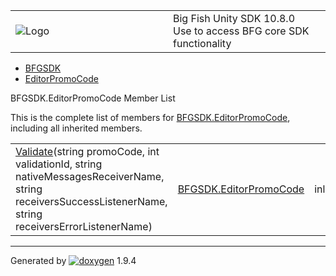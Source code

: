 <table>
<colgroup>
<col style="width: 50%" />
<col style="width: 50%" />
</colgroup>
<tbody>
<tr class="odd">
<td><img src="Icon-100.png" alt="Logo" /></td>
<td><div id="projectname">
Big Fish Unity SDK<span id="projectnumber"> 10.8.0</span>
</div>
<div id="projectbrief">
Use to access BFG core SDK functionality
</div></td>
</tr>
</tbody>
</table>

  - [BFGSDK](namespace_b_f_g_s_d_k.html)
  - [EditorPromoCode](class_b_f_g_s_d_k_1_1_editor_promo_code.html)

BFGSDK.EditorPromoCode Member List

This is the complete list of members for
[BFGSDK.EditorPromoCode](class_b_f_g_s_d_k_1_1_editor_promo_code.html),
including all inherited members.

|                                                                                                                                                                                                                                           |                                                                        |        |
| ----------------------------------------------------------------------------------------------------------------------------------------------------------------------------------------------------------------------------------------- | ---------------------------------------------------------------------- | ------ |
| [Validate](class_b_f_g_s_d_k_1_1_editor_promo_code.html#ae73535bb2257dbc0eafbadd083337c89)(string promoCode, int validationId, string nativeMessagesReceiverName, string receiversSuccessListenerName, string receiversErrorListenerName) | [BFGSDK.EditorPromoCode](class_b_f_g_s_d_k_1_1_editor_promo_code.html) | inline |

-----

Generated
by [![doxygen](doxygen.svg)](https://www.doxygen.org/index.html) 1.9.4
